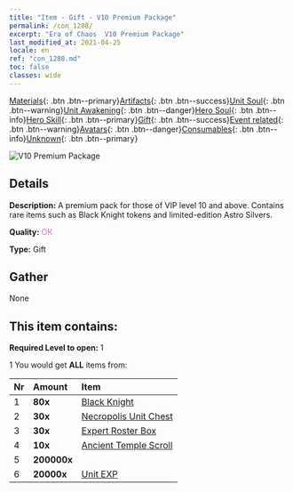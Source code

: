 ```yaml
---
title: "Item - Gift - V10 Premium Package"
permalink: /con_1288/
excerpt: "Era of Chaos  V10 Premium Package"
last_modified_at: 2021-04-25
locale: en
ref: "con_1288.md"
toc: false
classes: wide
---
```

 [Materials](/Items/){: .btn .btn--primary}[Artifacts](/Items/Artifacts/){: .btn .btn--success}[Unit Soul](/Items/UnitSoul/){: .btn .btn--warning}[Unit Awakening](/Items/UnitAwakening/){: .btn .btn--danger}[Hero Soul](/Items/HeroSoul/){: .btn .btn--info}[Hero Skill](/Items/HeroSkill/){: .btn .btn--primary}[Gift](/Items/Gift/){: .btn .btn--success}[Event related](/Items/Events/){: .btn .btn--warning}[Avatars](/Items/Avatars/){: .btn .btn--danger}[Consumables](/Items/Consumables/){: .btn .btn--info}[Unknown](/Items/Unknown/){: .btn .btn--primary}

 ![V10 Premium Package](/images/t/i_905010.png)

## Details
 **Description:** A premium pack for those of VIP level 10 and above. Contains rare items such as Black Knight tokens and limited-edition Astro Silvers.

 **Quality:** <span style="color: #DA70D6">OK</span>

 **Type:** Gift

## Gather

  None

## This item contains:

 **Required Level to open:** 1

 1 You would get **ALL** items  from:

  | Nr | Amount |     Item    |
  |:---|:-------|:------------|
  | 1 |  **80x** | [Black Knight](/Items/unt_213/) |  | 
  | 2 |  **30x** | [Necropolis Unit Chest](/Items/con_1271/) |  | 
  | 3 |  **30x** | [Expert Roster Box](/Items/con_760/) |  | 
  | 4 |  **10x** | [Ancient Temple Scroll](/Items/con_697/) |  | 
  | 5 |  **200000x** | <i class="fas fa-coins"/> |  | 
  | 6 |  **20000x** | [Unit EXP](/Items/con_902/) |  | 
